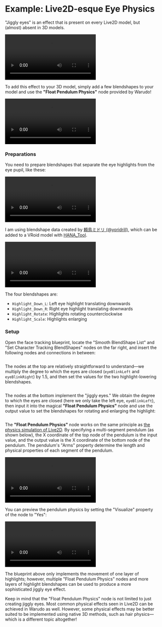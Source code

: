 # Example: Live2D-esque Eye Physics

"Jiggly eyes" is an effect that is present on every Live2D model, but (almost) absent in 3D models.

<div className="video-box"><video controls src="https://user-images.githubusercontent.com/3406505/196832326-e54d9982-92dc-4046-83f2-9b156bb243d4.mp4" />
Source: [https://twitter.com/mauracoma/status/1441799850048176138](https://twitter.com/mauracoma/status/1441799850048176138)
</div>

To add this effect to your 3D model, simply add a few blendshapes to your model and use the **"Float Pendulum Physics"** node provided by Warudo!

<div className="video-box"><video controls src="https://user-images.githubusercontent.com/3406505/196832672-049792b0-1bbf-46ec-8ed9-7f5989eb4166.mp4" />
Because I'm not a modeler, I've only created one layer of highlight blendshapes here. Just like in Live2D, the more layers you have, the better the effect!
</div>

### Preparations

You need to prepare blendshapes that separate the eye highlights from the eye pupil, like these:

<div className="video-box"><video controls src="https://user-images.githubusercontent.com/3406505/196832935-946222b5-e9a3-4efa-b9dc-7bdd04b9a3f2.mp4" /></div>

I am using blendshape data created by [頼鳥ミドリ (@yoridrill)](https://twitter.com/yoridrill), which can be added to a VRoid model with [HANA\_Tool](https://booth.pm/en/items/2604269).

<div className="video-box"><video controls src="https://note.com/yoridrill/n/nfc15a0760a26" /></div>

The four blendshapes are:

* `Highlight_Down_L`: Left eye highlight translating downwards
* `Highlight_Down_R`: Right eye highlight translating downwards
* `Highlight_Rotate`: Highlights rotating counterclockwise
* `Highlight_Scale`: Highlights enlarging

### Setup

Open the face tracking blueprint, locate the "Smooth BlendShape List" and "Set Character Tracking BlendShapes" nodes on the far right, and insert the following nodes and connections in between:

<figure><img src="/images/image(3)(5).jpg" alt="" /><figcaption></figcaption></figure>

The nodes at the top are relatively straightforward to understand—we multiply the degree to which the eyes are closed (`eyeBlinkLeft` and `eyeBlinkRight`) by 1.5, and then set the values for the two highlight-lowering blendshapes.

<figure><img src="/images/image(1)(3).jpg" alt="" /><figcaption></figcaption></figure>

The nodes at the bottom implement the "jiggly eyes." We obtain the degree to which the eyes are closed (here we only take the left eye, `eyeBlinkLeft`), then input it into the magical **"Float Pendulum Physics"** node and use the output value to set the blendshapes for rotating and enlarging the highlight:

<figure><img src="/images/image(64).jpg" alt="" /><figcaption></figcaption></figure>

The **"Float Pendulum Physics"** node works on the same principle as [the physics simulation of Live2D](https://docs.live2d.com/en/cubism-editor-manual/physics-operation/). By specifying a multi-segment pendulum (as shown below), the X coordinate of the top node of the pendulum is the input value, and the output value is the X coordinate of the bottom node of the pendulum. The pendulum's "Arms" property determine the length and physical properties of each segment of the pendulum.

<div className="video-box">
<video controls src="https://docs.live2d.com/wp-content/uploads/2021/04/20210119193349.gif" />
Source: [https://docs.live2d.com/en/cubism-editor-manual/physical-operation-setting/](https://docs.live2d.com/en/cubism-editor-manual/physical-operation-setting/)
</div>

You can preview the pendulum physics by setting the "Visualize" property of the node to "Yes":

<div className="video-box"><video controls src="https://user-images.githubusercontent.com/3406505/196835467-8eec329f-176f-47ba-af4e-fb4d0c4361d6.mp4" />
</div>

The blueprint above only implements the movement of one layer of highlights; however, multiple "Float Pendulum Physics" nodes and more layers of highlight blendshapes can be used to produce a more sophisticated jiggly eye effect.

<div className="hint hint-success">
Keep in mind that the "Float Pendulum Physics" node is not limited to just creating jiggly eyes. Most common physical effects seen in Live2D can be achieved in Warudo as well. However, some physical effects may be better suited to be implemented using native 3D methods, such as hair physics—which is a different topic altogether!
</div>

